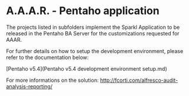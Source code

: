 A.A.A.R. - Pentaho application
===

The projects listed in subfolders implement the Sparkl Application to be released in the Pentaho BA Server for the customizations requested for AAAR.

For further details on how to setup the development environment, please refer to the documentation below:

[Pentaho v5.4](Pentaho v5.4 development environment setup.md)

For more informations on the solution:
http://fcorti.com/alfresco-audit-analysis-reporting/

